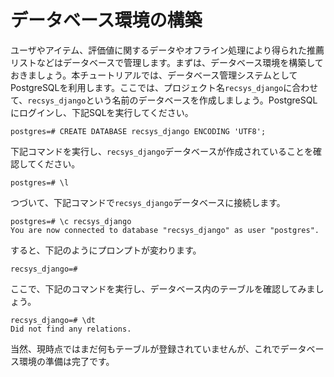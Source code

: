 # データベース環境の構築

ユーザやアイテム、評価値に関するデータやオフライン処理により得られた推薦リストなどはデータベースで管理します。まずは、データベース環境を構築しておきましょう。本チュートリアルでは、データベース管理システムとしてPostgreSQLを利用します。ここでは、プロジェクト名`recsys_django`に合わせて、`recsys_django`という名前のデータベースを作成しましょう。PostgreSQLにログインし、下記SQLを実行してください。

```pgsql
postgres=# CREATE DATABASE recsys_django ENCODING 'UTF8';
```

下記コマンドを実行し、`recsys_django`データベースが作成されていることを確認してください。

```pgsql
postgres=# \l
```

つづいて、下記コマンドで`recsys_django`データベースに接続します。

```pgsql
postgres=# \c recsys_django
You are now connected to database "recsys_django" as user "postgres".
```

すると、下記のようにプロンプトが変わります。

```pgsql
recsys_django=#
```

ここで、下記のコマンドを実行し、データベース内のテーブルを確認してみましょう。

```pgsql
recsys_django=# \dt
Did not find any relations.
```

当然、現時点ではまだ何もテーブルが登録されていませんが、これでデータベース環境の準備は完了です。
